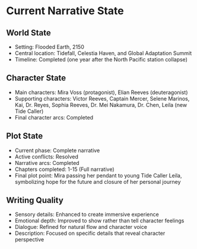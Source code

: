 # Current Narrative State
## World State
- Setting: Flooded Earth, 2150
- Central location: Tidefall, Celestia Haven, and Global Adaptation Summit
- Timeline: Completed (one year after the North Pacific station collapse)
## Character State
- Main characters: Mira Voss (protagonist), Elian Reeves (deuteragonist)
- Supporting characters: Victor Reeves, Captain Mercer, Selene Marinos, Kai, Dr. Reyes, Sophia Reeves, Dr. Mei Nakamura, Dr. Chen, Leila (new Tide Caller)
- Final character arcs: Completed
## Plot State
- Current phase: Complete narrative
- Active conflicts: Resolved
- Narrative arcs: Completed
- Chapters completed: 1-15 (Full narrative)
- Final plot point: Mira passing her pendant to young Tide Caller Leila, symbolizing hope for the future and closure of her personal journey
## Writing Quality
- Sensory details: Enhanced to create immersive experience
- Emotional depth: Improved to show rather than tell character feelings
- Dialogue: Refined for natural flow and character voice
- Description: Focused on specific details that reveal character perspective
